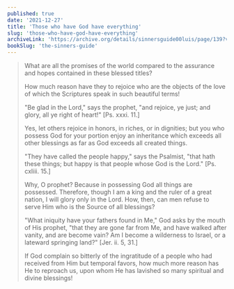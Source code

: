 ```yaml
---
published: true
date: '2021-12-27'
title: 'Those who have God have everything'
slug: 'those-who-have-god-have-everything'
archiveLink: 'https://archive.org/details/sinnersguide00luis/page/139?view=theater'
bookSlug: 'the-sinners-guide'
---
```


> What are all the promises of the world compared to the assurance and hopes contained in these blessed titles?
> 
> How much reason have they to rejoice who are the objects of the love of which the Scriptures speak in such beautiful terms!
> 
> "Be glad in the Lord," says the prophet, "and rejoice, ye just; and glory, all ye right of heart!" [Ps. xxxi. 11.]
> 
> Yes, let others rejoice in honors, in riches, or in dignities; but you who possess God for your portion enjoy an inheritance which exceeds all other blessings as far as God exceeds all created things.
> 
> "They have called the people happy," says the Psalmist, "that hath these things; but happy is that people whose God is the Lord." [Ps. cxliii. 15.]
> 
> Why, O prophet? Because in possessing God all things are possessed. Therefore, though I am a king and the ruler of a great nation, I will glory only in the Lord. How, then, can men refuse to serve Him who is the Source of all blessings?
> 
> "What iniquity have your fathers found in Me," God asks by the mouth of His prophet, "that they are gone far from Me, and have walked after vanity, and are become vain? Am I become a wilderness to Israel, or a lateward springing land?" [Jer. ii. 5, 31.]
> 
> If God complain so bitterly of the ingratitude of a people who had received from Him but temporal favors, how much more reason has He to reproach us, upon whom He has lavished so many spiritual and divine blessings!